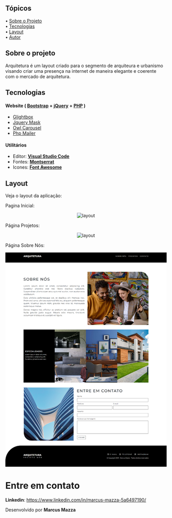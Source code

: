 ## Tópicos

<div>
 • <a href="#-sobre-o-projeto">Sobre o Projeto</a> </br>
 • <a href="#-tecnologias">Tecnologias</a> </br>
 • <a href="#-layout">Layout</a> </br>
 • <a href="#-autor">Autor</a> </br>
</div>

## Sobre o projeto

Arquitetura é um layout criado para o segmento de arquiteura e urbanismo
visando criar uma presença na internet de maneira elegante e coerente com 
o mercado de arquitetura.

## Tecnologias

#### **Website** ( [Bootstrap](https://getbootstrap.com/) + [jQuery](https://jquery.com/) + [PHP](https://www.php.net/) )

- [Glightbox](https://biati-digital.github.io/glightbox/)
- [Jquery Mask](https://igorescobar.github.io/jQuery-Mask-Plugin/)
- [Owl Carousel](https://owlcarousel2.github.io/OwlCarousel2/)
- [Php Mailer](https://github.com/PHPMailer/PHPMailer)


#### **Utilitários**

- Editor: **[Visual Studio Code](https://code.visualstudio.com/)**
- Fontes: **[Montserrat](https://fonts.google.com/specimen/Montserrat?query=montserrat)**
- Icones: **[Font Awesome](https://fontawesome.com/)**


## Layout

Veja o layout da aplicação:

Pagina Inicial:
<div align="center">
  <img src="./.github/layout.png" alt="layout">
</div>



Página Projetos:
<div align="center">
  <img src="./.github/projetos.png" alt="layout">
</div>



Página Sobre Nós:
<div align="center">
  <img src="./.github/sobre-nos.png" alt="layout">
</div>


# Entre em contato

**Linkedin**: https://www.linkedin.com/in/marcus-mazza-5a6497190/

Desenvolvido por **Marcus Mazza**
